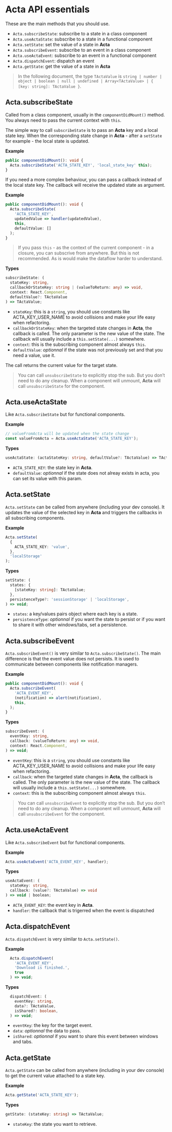 # Acta API essentials

These are the main methods that you should use.

- `Acta.subscribeState`: subscribe to a state in a class component
- `Acta.useActaState`: subscribe to a state in a functional component
- `Acta.setState`: set the value of a state in **Acta**
- `Acta.subscribeEvent`: subscribe to an event in a class component
- `Acta.useActaEvent`: subscribe to an event in a functional component
- `Acta.dispatchEvent`: dispatch an event
- `Acta.getState`: get the value of a state in **Acta**

> In the following document, the type `TActaValue` is `string | number | object | boolean | null | undefined | Array<TActaValue> | { [key: string]: TActaValue }`.

## Acta.subscribeState

Called from a class component, usually in the `componentDidMount()` method. You always need to pass the current context with `this`.

The simple way to call `subscribeState` is to pass an **Acta** key and a local state key. When the corresponding state change in **Acta** - after a `setState` for example - the local state is updated.

**Example**

```typescript
public componentDidMount(): void {
  Acta.subscribeState('ACTA_STATE_KEY', 'local_state_key' this);
}
```

If you need a more complex behaviour, you can pass a callback instead of the local state key. The callback will receive the updated state as argument.

**Example**

```typescript
public componentDidMount(): void {
  Acta.subscribeState(
    'ACTA_STATE_KEY',
    updatedValue => handler(updatedValue),
    this,
    defaultValue: []
  );
}
```

> If you pass `this` - as the context of the current component - in a closure, you can subscrive from anywhere. But this is not recommended. As is would make the dataflow harder to understand.

**Types**

```typescript
subscribeState: (
  stateKey: string,
  callbackOrStateKey: string | (valueToReturn: any) => void,
  context: React.Component,
  defaultValue?: TActaValue
) => TActaValue;
```

- `stateKey`: this is a `string`, you should use constants like ACTA_KEY_USER_NAME to avoid collisions and make your life easy when refactoring.
- `callbackOrStateKey`: when the targeted state changes in **Acta**, the callback is called. The only parameter is the new value of the state. The callback will usually include a `this.setState(...)` somewhere.
- `context`: this is the subscribing component almost always `this`.
- `defaultValue`: _optionnal_ if the state was not previously set and that you need a value, use it.

The call returns the current value for the target state.

> You can call `unsubscribeState` to explicitly stop the sub. But you don’t need to do any cleanup. When a component will unmount, **Acta** will call `unsubscribeState` for the component.

## Acta.useActaState

Like `Acta.subscribeState` but for functional components.

**Example**

```typescript
// valueFromActa will be updated when the state change
const valueFromActa = Acta.useActaState('ACTA_STATE_KEY');
```

**Types**

```typescript
useActaState: (actaStateKey: string, defaultValue?: TActaValue) => TActaValue;
```

- `ACTA_STATE_KEY`: the state key in **Acta**.
- `defaultValue`: _optionnal_ if the state does not alreay exists in acta, you can set its value with this param.

## Acta.setState

`Acta.setState` can be called from anywhere (including your dev console). It updates the value of the selected key in **Acta** and triggers the callbacks in all subscribing components.

**Example**

```typescript
Acta.setState(
  {
    ACTA_STATE_KEY: 'value',
  },
  'localStorage'
);
```

**Types**

```typescript
setState: (
  states: {
    [stateKey: string]: TActaValue;
  },
  persistenceType?: 'sessionStorage' | 'localStorage',
) => void;
```

- `states`: a key/values pairs object where each key is a state.
- `persistenceType`: _optionnal_ if you want the state to persist or if you want to share it with other windows/tabs, set a persistence.

## Acta.subscribeEvent

`Acta.subscribeEvent()` is very similar to `Acta.subscribeState()`. The main difference is that the event value does not persists. It is used to communicate between components like notification managers.

**Example**

```typescript
public componentDidMount(): void {
  Acta.subscribeEvent(
    'ACTA_EVENT_KEY',
    (notification) => alert(notification),
    this,
  );
}
```

**Types**

```typescript
subscribeEvent: (
  eventKey: string,
  callback: (valueToReturn: any) => void,
  context: React.Component,
) => void;
```

- `eventKey`: this is a `string`, you should use constants like ACTA_KEY_USER_NAME to avoid collisions and make your life easy when refactoring.
- `callback`: when the targeted state changes in **Acta**, the callback is called. The only parameter is the new value of the state. The callback will usually include a `this.setState(...)` somewhere.
- `context`: this is the subscribing component almost always `this`.

> You can call `unsubscribeEvent` to explicitly stop the sub. But you don’t need to do any cleanup. When a component will unmount, **Acta** will call `unsubscribeEvent` for the component.

## Acta.useActaEvent

Like `Acta.subscribeEvent` but for functional components.

**Example**

```typescript
Acta.useActaEvent('ACTA_EVENT_KEY', handler);
```

**Types**

```typescript
useActaEvent: (
  stateKey: string,
  callback: (value?: TActaValue) => void
) => void | boolean;
```

- `ACTA_EVENT_KEY`: the event key in **Acta**.
- `handler`: the callback that is trigerred when the event is dispatched

## Acta.dispatchEvent

`Acta.dispatchEvent` is very similar to `Acta.setState()`.

**Example**

```typescript
  Acta.dispatchEvent(
    'ACTA_EVENT_KEY',
    'Download is finished.',
    true
  ) => void;
```

**Types**

```typescript
  dispatchEvent: (
    eventKey: string,
    data?: TActaValue,
    isShared?: boolean,
  ) => void;
```

- `eventKey`: the key for the target event.
- `data`: _optionnal_ the data to pass.
- `isShared`: _optionnal_ if you want to share this event between windows and tabs.

## Acta.getState

`Acta.getState` can be called from anywhere (including in your dev console) to get the current value attached to a state key.

**Example**

```typescript
Acta.getState('ACTA_STATE_KEY');
```

**Types**

```typescript
getState: (stateKey: string) => TActaValue;
```

- `stateKey`: the state you want to retrieve.
